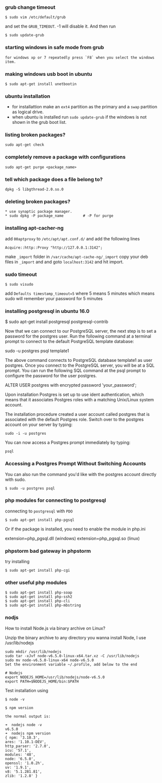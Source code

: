 
### grub change timeout

	$ sudo vim /etc/default/grub 
	
and set the `GRUB_TIMEOUT`. 
-1 will disable it. And then run

	$ sudo update-grub

### starting windows in safe mode from grub

	for windows xp or 7 repeatedly press `F8` when you select the windows item.
	
### making windows usb boot in ubuntu

	$ sudo apt-get install unetbootin

### ubuntu installation

* for installattion make an `ext4` partition as the primary and a `swap` partition as logical drive.
* when ubuntu is installed run `sudo update-grub` if the windows is not shown in the grub boot list.

### listing broken packages?

	sudo apt-get check

### completely remove a package with configurations
	
	sudo apt-get purge <package_name>

### tell which package does a file belong to?
	
	dpkg -S libgthread-2.0.so.0
	
### deleting broken packages?

	* use synaptic package manager.
	* sudo dpkg -P package_name			# -P for purge

### installing apt-cacher-ng

add `00aptproxy` to `/etc/apt/apt.conf.d/` and add the following lines

	Acquire::http::Proxy "http://127.0.0.1:3142";


make `_import` folder in `/var/cache/apt-cache-ng/_import` copy your deb files in `_import` and
and goto `localhost:3142` and hit import.

### sudo timeout

	$ sudo visudo

add `Defaults timestamp_timeout=5` where 5 means 5 minutes which means sudo will remember your password
for 5 minutes

### installing postgresql in ubuntu 16.0

$ sudo apt-get install postgresql postgresql-contrib

 Now that we can connect to our PostgreSQL server, the next step is to set a password for the postgres user. Run the following command at a terminal prompt to connect to the default PostgreSQL template database:

sudo -u postgres psql template1

The above command connects to PostgreSQL database template1 as user postgres. Once you connect to the PostgreSQL server, you will be at a SQL prompt. You can run the following SQL command at the psql prompt to configure the password for the user postgres.

ALTER USER postgres with encrypted password 'your_password';


Upon installation Postgres is set up to use ident authentication, which means that it associates Postgres roles with
a matching Unix/Linux system account.

The installation procedure created a user account called postgres that is associated with the default Postgres role.
Switch over to the postgres account on your server by typing:

    sudo -i -u postgres

You can now access a Postgres prompt immediately by typing:

    psql


### Accessing a Postgres Prompt Without Switching Accounts

You can also run the command you'd like with the postgres account directly with sudo.

	$ sudo -u postgres psql

### php modules for connecting to postgresql

connecting to `postgresql` with `PDO`

	$ sudo apt-get install php-pgsql

Or if the package is installed, you need to enable the module in php.ini

extension=php_pgsql.dll (windows)
extension=php_pgsql.so (linux)

### phpstorm bad gateway in phpstorm

try installing

	$ sudo apt-get install php-cgi

### other useful php modules

	$ sudo apt-get install php-soap
	$ sudo apt-get install php-ssh2
	$ sudo apt-get install php-cli
	$ sudo apt-get install php-mbstring



### nodjs

How to install Node.js via binary archive on Linux?

Unzip the binary archive to any directory you wanna install Node, I use /usr/lib/nodejs

    sudo mkdir /usr/lib/nodejs
    sudo tar -xJvf node-v6.5.0-linux-x64.tar.xz -C /usr/lib/nodejs
    sudo mv node-v6.5.0-linux-x64 node-v6.5.0
    Set the environment variable ~/.profile, add below to the end

    # Nodejs
    export NODEJS_HOME=/usr/lib/nodejs/node-v6.5.0
    export PATH=$NODEJS_HOME/bin:$PATH

Test installation using

    $ node -v

    $ npm version

    the normal output is:

    ➜  nodejs node -v
    v6.5.0
    ➜  nodejs npm version
    { npm: '3.10.3',
    ares: '1.10.1-DEV',
    http_parser: '2.7.0',
    icu: '57.1',
    modules: '48',
    node: '6.5.0',
    openssl: '1.0.2h',
    uv: '1.9.1',
    v8: '5.1.281.81',
    zlib: '1.2.8' }
